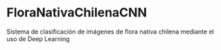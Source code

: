# FloraNativaChilenaCNN
Sistema de clasificación de imágenes de flora nativa chilena mediante el uso de Deep Learning 
